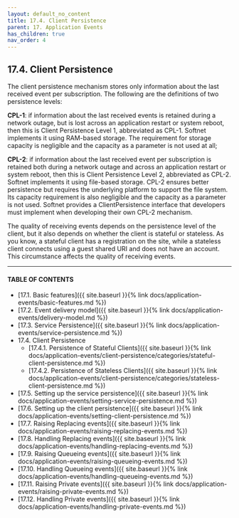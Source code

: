 ```yaml
---
layout: default_no_content
title: 17.4. Client Persistence
parent: 17. Application Events
has_children: true
nav_order: 4
---
```


## 17.4. Client Persistence

The client persistence mechanism stores only information about the last received event per subscription. The following are the definitions of two persistence levels:  

**CPL-1**: if information about the last received events is retained during a network outage, but is lost across an application restart or system reboot, then this is Client Persistence Level 1, abbreviated as CPL-1. Softnet implements it using RAM-based storage. The requirement for storage capacity is negligible and the capacity as a parameter is not used at all;  

**CPL-2**: if information about the last received event per subscription is retained both during a network outage and across an application restart or system reboot, then this is Client Persistence Level 2, abbreviated as CPL-2. Softnet implements it using file-based storage. CPL-2 ensures better persistence but requires the underlying platform to support the file system. Its capacity requirement is also negligible and the capacity as a parameter is not used. Softnet provides a <span class="datatype">ClientPersistence</span> interface that developers must implement when developing their own CPL-2 mechanism.  

The quality of receiving events depends on the persistence level of the client, but it also depends on whether the client is stateful or stateless. As you know, a stateful client has a registration on the site, while a stateless client connects using a guest shared URI and does not have an account. This circumstance affects the quality of receiving events.

---
#### TABLE OF CONTENTS
* [17.1. Basic features]({{ site.baseurl }}{% link docs/application-events/basic-features.md %})
* [17.2. Event delivery model]({{ site.baseurl }}{% link docs/application-events/delivery-model.md %})
* [17.3. Service Persistence]({{ site.baseurl }}{% link docs/application-events/service-persistence.md %})
* 17.4. Client Persistence
    * [17.4.1. Persistence of Stateful Clients]({{ site.baseurl }}{% link docs/application-events/client-persistence/categories/stateful-client-persistence.md %})
    * [17.4.2. Persistence of Stateless Clients]({{ site.baseurl }}{% link docs/application-events/client-persistence/categories/stateless-client-persistence.md %})
* [17.5. Setting up the service persistence]({{ site.baseurl }}{% link docs/application-events/setting-service-persistence.md %})
* [17.6. Setting up the client persistence]({{ site.baseurl }}{% link docs/application-events/setting-client-persistence.md %})
* [17.7. Raising Replacing events]({{ site.baseurl }}{% link docs/application-events/raising-replacing-events.md %})
* [17.8. Handling Replacing events]({{ site.baseurl }}{% link docs/application-events/handling-replacing-events.md %})
* [17.9. Raising Queueing events]({{ site.baseurl }}{% link docs/application-events/raising-queueing-events.md %})
* [17.10. Handling Queueing events]({{ site.baseurl }}{% link docs/application-events/handling-queueing-events.md %})
* [17.11. Raising Private events]({{ site.baseurl }}{% link docs/application-events/raising-private-events.md %})
* [17.12. Handling Private events]({{ site.baseurl }}{% link docs/application-events/handling-private-events.md %})